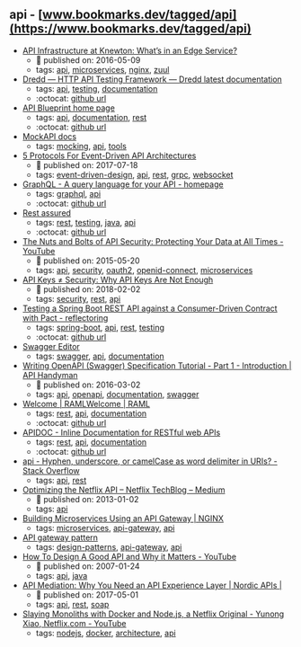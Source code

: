 api - [www.bookmarks.dev/tagged/api](https://www.bookmarks.dev/tagged/api)
---
* [API Infrastructure at Knewton: What’s in an Edge Service?](https://medium.com/knerd/api-infrastructure-at-knewton-whats-in-an-edge-service-51a3777aeb41)
    * :calendar: published on: 2016-05-09
    * tags: [api](../tagged/api.md), [microservices](../tagged/microservices.md), [nginx](../tagged/nginx.md), [zuul](../tagged/zuul.md)
* [Dredd — HTTP API Testing Framework — Dredd latest documentation](https://dredd.org/)
    * tags: [api](../tagged/api.md), [testing](../tagged/testing.md), [documentation](../tagged/documentation.md)
    * :octocat: [github url](https://github.com/apiaryio/dredd)
* [API Blueprint home page](https://apiblueprint.org/)
    * tags: [api](../tagged/api.md), [documentation](../tagged/documentation.md), [rest](../tagged/rest.md)
    * :octocat: [github url](https://github.com/apiaryio/api-blueprint/)
* [MockAPI docs](https://www.mockapi.io/docs)
    * tags: [mocking](../tagged/mocking.md), [api](../tagged/api.md), [tools](../tagged/tools.md)
* [5 Protocols For Event-Driven API Architectures](https://nordicapis.com/5-protocols-for-event-driven-api-architectures/)
    * :calendar: published on: 2017-07-18
    * tags: [event-driven-design](../tagged/event-driven-design.md), [api](../tagged/api.md), [rest](../tagged/rest.md), [grpc](../tagged/grpc.md), [websocket](../tagged/websocket.md)
* [GraphQL - A query language for your API - homepage](https://graphql.org/)
    * tags: [graphql](../tagged/graphql.md), [api](../tagged/api.md)
    * :octocat: [github url](https://graphql.org/code/)
* [Rest assured](https://github.com/rest-assured/rest-assured)
    * tags: [rest](../tagged/rest.md), [testing](../tagged/testing.md), [java](../tagged/java.md), [api](../tagged/api.md)
    * :octocat: [github url](https://github.com/rest-assured/rest-assured)
* [The Nuts and Bolts of API Security: Protecting Your Data at All Times - YouTube](https://www.youtube.com/watch?v=tj03NRM6SP8)
    * :calendar: published on: 2015-05-20
    * tags: [api](../tagged/api.md), [security](../tagged/security.md), [oauth2](../tagged/oauth2.md), [openid-connect](../tagged/openid-connect.md), [microservices](../tagged/microservices.md)
* [API Keys ≠ Security: Why API Keys Are Not Enough](https://nordicapis.com/why-api-keys-are-not-enough/)
    * :calendar: published on: 2018-02-02
    * tags: [security](../tagged/security.md), [rest](../tagged/rest.md), [api](../tagged/api.md)
* [Testing a Spring Boot REST API against a Consumer-Driven Contract with Pact - reflectoring](https://reflectoring.io/consumer-driven-contract-provider-pact-spring/)
    * tags: [spring-boot](../tagged/spring-boot.md), [api](../tagged/api.md), [rest](../tagged/rest.md), [testing](../tagged/testing.md)
    * :octocat: [github url](https://github.com/thombergs/code-examples/tree/master/pact/pact-spring-provider)
* [Swagger Editor](https://editor.swagger.io/)
    * tags: [swagger](../tagged/swagger.md), [api](../tagged/api.md), [documentation](../tagged/documentation.md)
* [Writing OpenAPI (Swagger) Specification Tutorial - Part 1 - Introduction | API Handyman](https://apihandyman.io/writing-openapi-swagger-specification-tutorial-part-1-introduction/)
    * :calendar: published on: 2016-03-02
    * tags: [api](../tagged/api.md), [openapi](../tagged/openapi.md), [documentation](../tagged/documentation.md), [swagger](../tagged/swagger.md)
* [Welcome | RAMLWelcome | RAML](https://raml.org/)
    * tags: [rest](../tagged/rest.md), [api](../tagged/api.md), [documentation](../tagged/documentation.md)
    * :octocat: [github url](https://github.com/raml-org/raml-spec)
* [APIDOC - Inline Documentation for RESTful web APIs](http://apidocjs.com/)
    * tags: [rest](../tagged/rest.md), [api](../tagged/api.md), [documentation](../tagged/documentation.md)
    * :octocat: [github url](https://github.com/apidoc/apidoc)
* [api - Hyphen, underscore, or camelCase as word delimiter in URIs? - Stack Overflow](https://stackoverflow.com/questions/10302179/hyphen-underscore-or-camelcase-as-word-delimiter-in-uris)
    * tags: [api](../tagged/api.md), [rest](../tagged/rest.md)
* [Optimizing the Netflix API – Netflix TechBlog – Medium](https://medium.com/netflix-techblog/optimizing-the-netflix-api-5c9ac715cf19)
    * :calendar: published on: 2013-01-02
    * tags: [api](../tagged/api.md)
* [Building Microservices Using an API Gateway | NGINX](https://www.nginx.com/blog/building-microservices-using-an-api-gateway/)
    * tags: [microservices](../tagged/microservices.md), [api-gateway](../tagged/api-gateway.md), [api](../tagged/api.md)
* [API gateway pattern](http://microservices.io/patterns/apigateway.html)
    * tags: [design-patterns](../tagged/design-patterns.md), [api-gateway](../tagged/api-gateway.md), [api](../tagged/api.md)
* [How To Design A Good API and Why it Matters - YouTube](https://www.youtube.com/watch?v=heh4OeB9A-c)
    * :calendar: published on: 2007-01-24
    * tags: [api](../tagged/api.md), [java](../tagged/java.md)
* [API Mediation: Why You Need an API Experience Layer | Nordic APIs |](http://nordicapis.com/api-mediation-why-you-need-api-experience-layer/)
    * :calendar: published on: 2017-05-01
    * tags: [api](../tagged/api.md), [rest](../tagged/rest.md), [soap](../tagged/soap.md)
* [Slaying Monoliths with Docker and Node.js, a Netflix Original - Yunong Xiao, Netflix.com - YouTube](https://www.youtube.com/watch?v=ovqDdH9ngFs)
    * tags: [nodejs](../tagged/nodejs.md), [docker](../tagged/docker.md), [architecture](../tagged/architecture.md), [api](../tagged/api.md)
